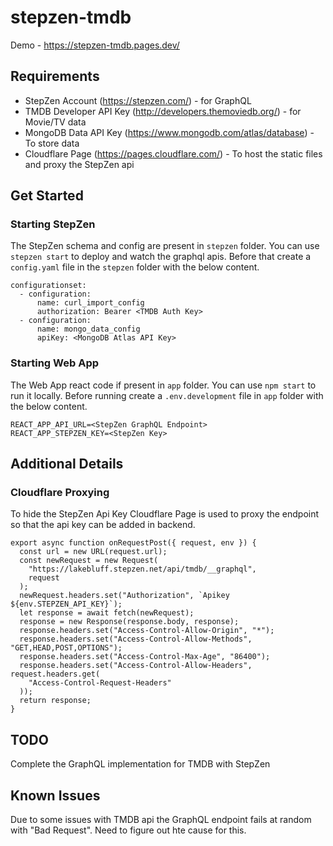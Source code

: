 # stepzen-tmdb

Demo - https://stepzen-tmdb.pages.dev/
## Requirements

- StepZen Account (https://stepzen.com/) - for GraphQL
- TMDB Developer API Key (http://developers.themoviedb.org/) - for Movie/TV data
- MongoDB Data API Key (https://www.mongodb.com/atlas/database) - To store data
- Cloudflare Page (https://pages.cloudflare.com/) - To host the static files and proxy the StepZen api

## Get Started

### Starting StepZen

The StepZen schema and config are present in `stepzen` folder. You can use `stepzen start` to deploy and watch the graphql apis. Before that create a `config.yaml` file in the `stepzen` folder with the below content.

```
configurationset:
  - configuration:
      name: curl_import_config
      authorization: Bearer <TMDB Auth Key>
  - configuration:
      name: mongo_data_config
      apiKey: <MongoDB Atlas API Key>
```

### Starting Web App

The Web App react code if present in `app` folder. You can use `npm start` to run it locally. Before running create a  `.env.development` file in `app` folder with the below content.

```
REACT_APP_API_URL=<StepZen GraphQL Endpoint>
REACT_APP_STEPZEN_KEY=<StepZen Key>
```

## Additional Details

### Cloudflare Proxying

To hide the StepZen Api Key Cloudflare Page is used to proxy the endpoint so that the api key can be added in backend.

```
export async function onRequestPost({ request, env }) {
  const url = new URL(request.url);
  const newRequest = new Request(
    "https://lakebluff.stepzen.net/api/tmdb/__graphql",
    request
  );
  newRequest.headers.set("Authorization", `Apikey ${env.STEPZEN_API_KEY}`);
  let response = await fetch(newRequest);
  response = new Response(response.body, response);
  response.headers.set("Access-Control-Allow-Origin", "*");
  response.headers.set("Access-Control-Allow-Methods", "GET,HEAD,POST,OPTIONS");
  response.headers.set("Access-Control-Max-Age", "86400");
  response.headers.set("Access-Control-Allow-Headers", request.headers.get(
    "Access-Control-Request-Headers"
  ));
  return response;
}
```

## TODO
Complete the GraphQL implementation for TMDB with StepZen

## Known Issues
Due to some issues with TMDB api the GraphQL endpoint fails at random with "Bad Request". Need to figure out hte cause for this.